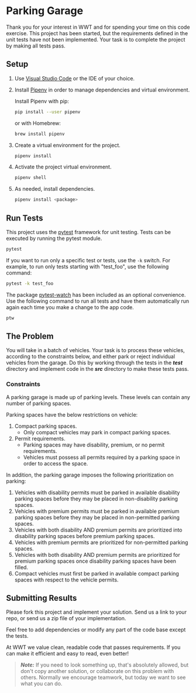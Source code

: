 # Parking Garage

Thank you for your interest in WWT and for spending your time on this code exercise.
This project has been started, but the requirements defined in the unit tests have not been implemented. Your task is to complete the project by making all tests pass.

## Setup

1. Use [Visual Studio Code](https://code.visualstudio.com/) or the IDE of your choice.
1. Install [Pipenv](https://pipenv.pypa.io/en/latest/) in order to manage dependencies and virtual environment.

    Install Pipenv with pip:

    ```bash
    pip install --user pipenv
    ```

    or with Homebrew:

    ```bash
    brew install pipenv
    ```

1. Create a virtual environment for the project.

    ```bash
    pipenv install
    ```
  
1. Activate the project virtual environment.

    ```bash
    pipenv shell
    ```

1. As needed, install dependencies.

    ```bash
    pipenv install <package>
    ```

## Run Tests

This project uses the [pytest](https://docs.pytest.org/en/stable/usage.html) framework for unit testing. Tests can be executed by running the pytest module.

```bash
pytest
```

If you want to run only a specific test or tests, use the `-k` switch. For example, to run only tests starting with "test_foo", use the following command:

```bash
pytest -k test_foo
```

The package [pytest-watch](https://github.com/joeyespo/pytest-watch) has been included as an optional convenience. Use the following command to run all tests and have them automatically run again each time you make a change to the app code.

```bash
ptw
```

## The Problem

You will take in a batch of vehicles. Your task is to process these vehicles, according to the constraints below, and either park or reject individual vehicles from the garage. Do this by working through the tests in the ***test*** directory and implement code in the ***src*** directory to make these tests pass.

### Constraints

A parking garage is made up of parking levels. These levels can contain any number of parking spaces.

Parking spaces have the below restrictions on vehicle:

1. Compact parking spaces.
   - Only compact vehicles may park in compact parking spaces.
1. Permit requirements.
    - Parking spaces may have disability, premium, or no permit requirements.
    - Vehicles must possess all permits required by a parking space in order to access the space.

In addition, the parking garage imposes the following prioritization on parking:

1. Vehicles with disability permits must be parked in available disability parking spaces before they may be placed in non-disability parking spaces.
1. Vehicles with premium permits must be parked in available premium parking spaces before they may be placed in non-permitted parking spaces.
1. Vehicles with both disability AND premium permits are prioritized into disability parking spaces before premium parking spaces.
1. Vehicles with premium permits are prioritized for non-permitted parking spaces.
1. Vehicles with both disability AND premium permits are prioritized for premium parking spaces once disability parking spaces have been filled.
1. Compact vehicles must first be parked in available compact parking spaces with respect to the vehicle permits.

## Submitting Results

Please fork this project and implement your solution. Send us a link to your repo, or send us a zip file of your implementation.

Feel free to add dependencies or modify any part of the code base except the tests.

At WWT we value clean, readable code that passes requirements. If you can make it efficient and easy to read, even better!

>***Note:*** If you need to look something up, that's absolutely allowed, but don't copy another solution, or collaborate on this problem with others. Normally we encourage teamwork, but today we want to see what you can do.

